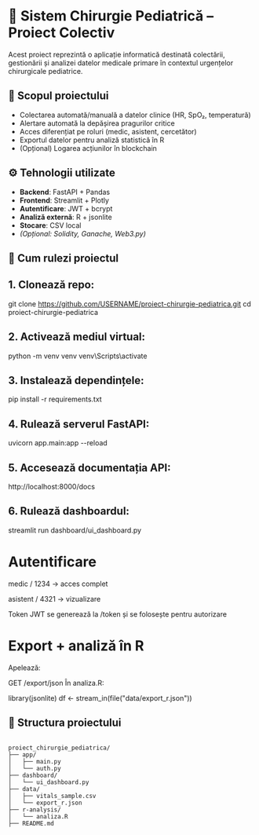 # 🏥 Sistem Chirurgie Pediatrică – Proiect Colectiv

Acest proiect reprezintă o aplicație informatică destinată colectării, gestionării și analizei datelor medicale primare în contextul urgențelor chirurgicale pediatrice.

## 🎯 Scopul proiectului

- Colectarea automată/manuală a datelor clinice (HR, SpO₂, temperatură)
- Alertare automată la depășirea pragurilor critice
- Acces diferențiat pe roluri (medic, asistent, cercetător)
- Exportul datelor pentru analiză statistică în R
- (Opțional) Logarea acțiunilor în blockchain

## ⚙️ Tehnologii utilizate

- **Backend**: FastAPI + Pandas
- **Frontend**: Streamlit + Plotly
- **Autentificare**: JWT + bcrypt
- **Analiză externă**: R + jsonlite
- **Stocare**: CSV local
- *(Opțional: Solidity, Ganache, Web3.py)*

## 🚀 Cum rulezi proiectul

## 1. Clonează repo:

git clone https://github.com/USERNAME/proiect-chirurgie-pediatrica.git
cd proiect-chirurgie-pediatrica

## 2. Activează mediul virtual:

python -m venv venv
venv\Scripts\activate

## 3. Instalează dependințele:

pip install -r requirements.txt

## 4. Rulează serverul FastAPI:

uvicorn app.main:app --reload

## 5. Accesează documentația API:

http://localhost:8000/docs

## 6. Rulează dashboardul:

streamlit run dashboard/ui_dashboard.py

# Autentificare
medic / 1234 → acces complet

asistent / 4321 → vizualizare

Token JWT se generează la /token și se folosește pentru autorizare

# Export + analiză în R
Apelează:

GET /export/json
În analiza.R:

library(jsonlite)
df <- stream_in(file("data/export_r.json"))

## 📁 Structura proiectului

```plaintext

proiect_chirurgie_pediatrica/
├── app/
│   ├── main.py
│   └── auth.py
├── dashboard/
│   └── ui_dashboard.py
├── data/
│   ├── vitals_sample.csv
│   └── export_r.json
├── r-analysis/
│   └── analiza.R
├── README.md


